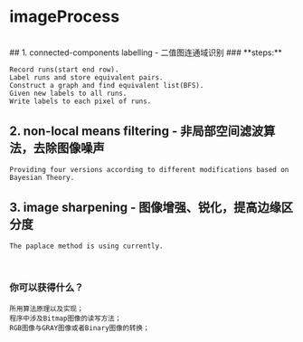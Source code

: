 # imageProcess
</br>
## 1. connected-components labelling - 二值图连通域识别
### **steps:**
   
    Record runs(start end row).    
    Label runs and store equivalent pairs.
    Construct a graph and find equivalent list(BFS).
    Given new labels to all runs.
    Write labels to each pixel of runs.

## 2. non-local means filtering - 非局部空间滤波算法，去除图像噪声
    Providing four versions according to different modifications based on Bayesian Theory.

## 3. image sharpening - 图像增强、锐化，提高边缘区分度
    The paplace method is using currently.
</br>

### **你可以获得什么？**
    所用算法原理以及实现；
    程序中涉及Bitmap图像的读写方法；
    RGB图像与GRAY图像或者Binary图像的转换；
